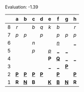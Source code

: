 Evaluation: -1.39



|     |  a  |  b  |  c  |  d  |  e  |  f  |  g  |  h  |
|:---:|:---:|:---:|:---:|:---:|:---:|:---:|:---:|:---:|
|  8  |  _r_  |     |  _b_  |  _q_  |  _k_  |  _b_  |     |  _r_  |
|  7  |  _p_  |  _p_  |     |  _p_  |     |  _p_  |  _p_  |  _p_  |
|  6  |     |     |  _n_  |     |     |  [_n_](http://localhost:8080/api/chess/play?move=f4f6)  |     |  [_](http://localhost:8080/api/chess/play?move=f4h6)  |
|  5  |     |     |  _p_  |     |  [_p_](http://localhost:8080/api/chess/play?move=f4e5)  |  [_](http://localhost:8080/api/chess/play?move=f4f5)  |  [_](http://localhost:8080/api/chess/play?move=f4g5)  |     |
|  4  |     |     |     |     |  **P**  |  [**Q**](http://localhost:8080/api/chess/select?square=f4)  |  [_](http://localhost:8080/api/chess/play?move=f4g4)  |  [_](http://localhost:8080/api/chess/play?move=f4h4)  |
|  3  |     |     |     |     |  [_](http://localhost:8080/api/chess/play?move=f4e3)  |  [_](http://localhost:8080/api/chess/play?move=f4f3)  |  [**P**](http://localhost:8080/api/chess/select?square=g3)  |     |
|  2  |  [**P**](http://localhost:8080/api/chess/select?square=a2)  |  [**P**](http://localhost:8080/api/chess/select?square=b2)  |  [**P**](http://localhost:8080/api/chess/select?square=c2)  |  [**P**](http://localhost:8080/api/chess/select?square=d2)  |     |  [**P**](http://localhost:8080/api/chess/select?square=f2)  |     |  [**P**](http://localhost:8080/api/chess/select?square=h2)  |
|  1  |  **R**  |  [**N**](http://localhost:8080/api/chess/select?square=b1)  |  **B**  |     |  [**K**](http://localhost:8080/api/chess/select?square=e1)  |  [**B**](http://localhost:8080/api/chess/select?square=f1)  |  [**N**](http://localhost:8080/api/chess/select?square=g1)  |  **R**  |